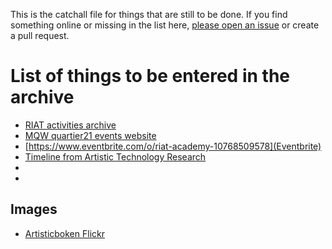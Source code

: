 This is the catchall file for things that are still to be done.
If you find something online or missing in the list here, [please open an issue](issues) or create a pull request.


# List of things to be entered in the archive

* [RIAT activities archive](https://riat.at/activities)
* [MQW quartier21 events website](https://www.mqw.at/en/program/program-page/1/?filter%5BdateFrom%5D=01.08.2011&filter%5BdateTo%5D=13.09.2020&filter%5Bsword%5D=&filter%5Bcategories%5D=&filter%5Binstitutions%5D=56&filter%5Blocations%5D=249&no_cache=1)
* [https://www.eventbrite.com/o/riat-academy-10768509578](Eventbrite)
* [Timeline from Artistic Technology Research](https://web.archive.org/web/20180903135110/https://artistictechnology.at/timeline.html)
* [RIAT Events on Facebook]: https://www.facebook.com/pg/riat.ac.at/events/ "RIAT Events on Facebook"
* [Eventbrite page]: https://www.eventbrite.com/o/riat-academy-10768509578 "RIAT academy eventbrite page"

## Images

* [Artisticboken Flickr](https://www.flickr.com/photos/artisticbokeh/albums)
